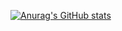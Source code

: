 [![Anurag's GitHub stats](https://github-readme-stats.vercel.app/api?username=true-zed)](https://github.com/anuraghazra/github-readme-stats)
